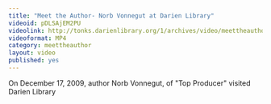 ```yaml
---
title: "Meet the Author- Norb Vonnegut at Darien Library"
videoid: pDLSAjEM2PU
videolink: http://tonks.darienlibrary.org/1/archives/video/meettheauthor/20091217_norb_vonnegut.mp4
videoformat: MP4
category: meettheauthor
layout: video
published: yes
---
```



On December 17, 2009, author Norb Vonnegut, of "Top Producer" visited Darien Library
